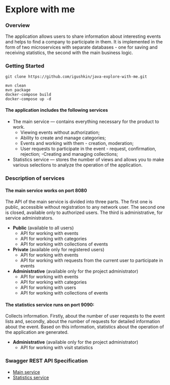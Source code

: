 # Explore with me

### Overview

The application allows users to share information about interesting events and helps to find a company to participate in them. It is implemented in the form of two microservices with separate databases - one for saving and receiving statistics, the second with the main business logic.


### Getting Started

```
git clone https://github.com/igushkin/java-explore-with-me.git

mvn clean
mvn package
docker-compose build
docker-compose up -d
```

#### The application includes the following services 
- The main service — contains everything necessary for the product to work.
    - Viewing events without authorization;
    - Ability to create and manage categories;
    - Events and working with them - creation, moderation;
    - User requests to participate in the event - request, confirmation, rejection;
    -Creating and managing collections;
- Statistics service — stores the number of views and allows you to make various selections to analyze the operation of the application.

### Description of services
#### The main service works on port 8080
The API of the main service is divided into three parts. The first one is public, accessible without registration to any network user. The second one is closed, available only to authorized users. The third is administrative, for service administrators.

- **Public** (available to all users)
  - API for working with events
  - API for working with categories
  - API for working with collections of events
- **Private** (available only for registered users)
  - API for working with events
  - API for working with requests from the current user to participate in events
- **Administrative** (available only for the project administrator)
  - API for working with events
  - API for working with categories
  - API for working with users
  - API for working with collections of events
#### The statistics service runs on port 9090:
Collects information. Firstly, about the number of user requests to the event lists and, secondly, about the number of requests for detailed information about the event. Based on this information, statistics about the operation of the application are generated.
- **Administrative** (available only for the project administrator)
  - API for working with visit statistics

### Swagger REST API Specification
- [Main service](https://raw.githubusercontent.com/KotTret/java-explore-with-me/main/ewm-main-service-spec.json)
- [Statistics service](https://raw.githubusercontent.com/KotTret/java-explore-with-me/main/ewm-stats-service-spec.json)
